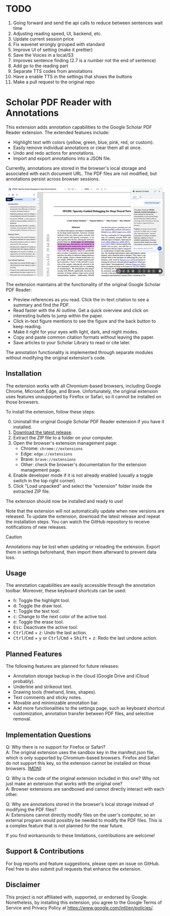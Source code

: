 # TODO
1) Going forward and send the api calls to reduce between sentences wait time
1) Adjusting reading speed, UI, backend, etc. 
2) Update current session price
2) Fix wavenet wrongly grouped with standard
3) Improve UI of setting (make it prettier)
5) Save the Voices in a local/S3
6) Improves sentence finding (2.7 is a number not the end of sentence)
7) Add go to the reading part
8) Separate TTS codes from annotations 
9) Have a enable TTS in the settings that shows the buttons
10) Make a pull request to the original repo

# Scholar PDF Reader with Annotations

This extension adds annotation capabilities to the Google Scholar PDF Reader extension. The extended features include:

- Highlight text with colors (yellow, green, blue, pink, red, or custom).
- Easily remove individual annotations or clear them all at once.
- Undo and redo actions for annotations.
- Import and export annotations into a JSON file.

Currently, annotations are stored in the browser's local storage and associated with each document URL. The PDF files are not modified, but annotations persist across browser sessions.

![Screenshot](screenshot.png)

The extension maintains all the functionality of the original Google Scholar PDF Reader:

- Preview references as you read. Click the in-text citation to see a summary and find the PDF.
- Read faster with the AI outline. Get a quick overview and click on interesting bullets to jump within the paper.
- Click in-text figure mentions to see the figure and the back button to keep reading.
- Make it right for your eyes with light, dark, and night modes.
- Copy and paste common citation formats without leaving the paper.
- Save articles to your Scholar Library to read or cite later.

The annotation functionality is implemented through separate modules without modifying the original extension's code.

## Installation

The extension works with all Chromium-based browsers, including Google Chrome, Microsoft Edge, and Brave.
Unfortunately, the original extension uses features unsupported by Firefox or Safari, so it cannot be installed on those browsers.

To install the extension, follow these steps:

0. Uninstall the original Google Scholar PDF Reader extension if you have it installed.
1. [Download the latest release](https://github.com/salcc/Scholar-PDF-Reader-with-Annotations/releases/latest).
2. Extract the ZIP file to a folder on your computer.
3. Open the browser's extension management page:
   - Chrome: `chrome://extensions`
   - Edge: `edge://extensions`
   - Brave: `brave://extensions`
   - Other: check the browser's documentation for the extension management page.
4. Enable developer mode if it is not already enabled (usually a toggle switch in the top right corner).
5. Click "Load unpacked" and select the "extension" folder inside the extracted ZIP file.

The extension should now be installed and ready to use!

Note that the extension will not automatically update when new versions are released. To update the extension, download the latest release and repeat the installation steps. You can watch the GitHub repository to receive notifications of new releases.

> [!CAUTION]
> Annotations may be lost when updating or reloading the extension. Export them in settings beforehand, then import them afterward to prevent data loss.

## Usage

The annotation capabilities are easily accessible through the annotation toolbar. Moreover, these keyboard shortcuts can be used:

- <kbd>h</kbd>: Toggle the highlight tool.
- <kbd>d</kbd>: Toggle the draw tool.
- <kbd>t</kbd>: Toggle the text tool.
- <kbd>c</kbd>: Change to the next color of the active tool.
- <kbd>e</kbd>: Toggle the erase tool.
- <kbd>Esc</kbd>: Deactivate the active tool.
- <kbd>Ctrl</kbd>/<kbd>Cmd</kbd> + <kbd>z</kbd>: Undo the last action.
- <kbd>Ctrl</kbd>/<kbd>Cmd</kbd> + <kbd>y</kbd> or <kbd>Ctrl</kbd>/<kbd>Cmd</kbd> + <kbd>Shift</kbd> + <kbd>z</kbd>: Redo the last undone action.

## Planned Features

The following features are planned for future releases:

- Annotation storage backup in the cloud (Google Drive and iCloud probably).
- Underline and strikeout text.
- Drawing tools (freehand, lines, shapes).
- Text comments and sticky notes.
- Movable and minimizable annotation bar.
- Add more functionalities to the settings page, such as keyboard shortcut customization, annotation transfer between PDF files, and selective removal.

## Implementation Questions

Q: Why there is no support for Firefox or Safari?\
A: The original extension uses the sandbox key in the manifest.json file, which is only supported by Chromium-based browsers. Firefox and Safari do not support this key, so the extension cannot be installed on those browsers. [[MDN](https://developer.mozilla.org/en-US/docs/Mozilla/Add-ons/WebExtensions/manifest.json/content_security_policy#browser_compatibility)]

Q: Why is the code of the original extension included in this one? Why not just make an extension that works with the original one?\
A: Browser extensions are sandboxed and cannot directly interact with each other.

Q: Why are annotations stored in the browser's local storage instead of modifying the PDF files?\
A: Extensions cannot directly modify files on the user's computer, so an external program would possibly be needed to modify the PDF files. This is a complex feature that is not planned for the near future.

If you find workarounds to these limitations, contributions are welcome!

## Support & Contributions

For bug reports and feature suggestions, please open an issue on GitHub. Feel free to also submit pull requests that enhance the extension.

## Disclaimer

This project is not affiliated with, supported, or endorsed by Google. Nonetheless, by installing this extension, you agree to the Google Terms of Service and Privacy Policy at https://www.google.com/intl/en/policies/.


